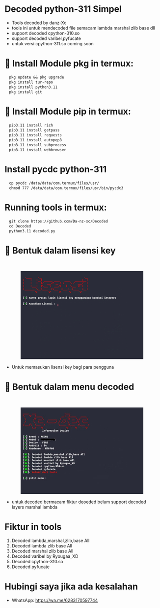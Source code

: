 # Decoded python-311 Simpel
 
- Tools decoded by danz-Xc
- tools ini untuk mendecoded file
  semacam lambda marshal zlib base dll
- support decoded cpython-310.so
- support decoded varibel,pyfucate
- untuk versi cpython-311.so coming soon

# 🔧 Install Module pkg in termux:
  
      pkg update && pkg upgrade
      pkg install tur-repo
      pkg install python3.11
      pkg install git

# 🔧 Install Module pip in termux:

      pip3.11 install rich
      pip3.11 install getpass
      pip3.11 install requests
      pip3.11 install autopep8
      pip3.11 install subprocess
      pip3.11 install webbrowser
  
# Install pycdc python-311
  
      cp pycdc /data/data/com.termux/files/usr/
      chmod 777 /data/data/com.termux/files/usr/bin/pycdc3
  
# Running tools in termux:

      git clone https://github.com/Da-nz-xc/Decoded
      cd Decoded
      python3.11 decoded.py

# 🔐 Bentuk dalam lisensi key
  
<br>
<p align="center">
  <img src="lisensi.jpg" alt="Screenshot" width="400"/>
</p>

- Untuk memasukan lisensi key bagi para pengguna

# 🚀 Bentuk dalam menu decoded

<br>
<p align="center">
  <img src="menu.jpg" alt="Screenshot" width="400"/>
</p>

- untuk decoded bermacam fiktur deoeded belum support decoded layers marshal lambda

# Fiktur in tools

1. Decoded lambda,marshal,zlib,base All
2. Decoded lambda zlib base All
3. Decoded marshal zlib base All
4. Decoded varibel by Ryougaa_XD
5. Decoded cpython-310.so
6. Decoded pyfucate

# Hubingi saya jika ada kesalahan
- WhatsApp: https://wa.me/6283170597744
